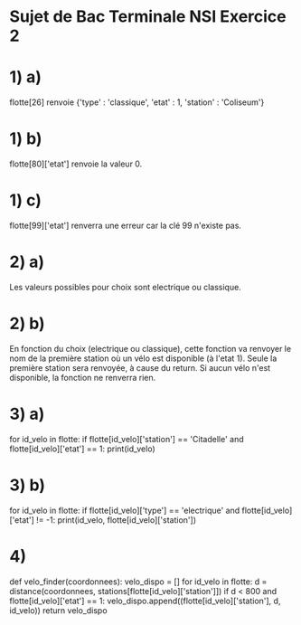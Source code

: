 # Sujet de Bac Terminale NSI Exercice 2 
# 1) a)
flotte[26] renvoie {'type' : 'classique', 'etat' : 1, 'station' : 'Coliseum'}
# 1) b)
flotte[80]['etat'] renvoie la valeur 0.
# 1) c)
flotte[99]['etat'] renverra une erreur car la clé 99 n'existe pas.
# 2) a)
Les valeurs possibles pour choix sont electrique ou classique.
# 2) b)
En fonction du choix (electrique ou classique), cette fonction va renvoyer le nom de la première station où un vélo est disponible (à l'etat 1).
Seule la première station sera renvoyée, à cause du return. Si aucun vélo n'est disponible, la fonction ne renverra rien.
# 3) a)
for id_velo in flotte:
    if flotte[id_velo]['station'] == 'Citadelle' and flotte[id_velo]['etat'] == 1:
        print(id_velo)
# 3) b)
for id_velo in flotte:
    if flotte[id_velo]['type'] == 'electrique' and flotte[id_velo]['etat'] != -1:
        print(id_velo, flotte[id_velo]['station'])
# 4)
def velo_finder(coordonnees):
    velo_dispo = []
    for id_velo in flotte:
        d = distance(coordonnees, stations[flotte[id_velo]['station']])
        if d < 800 and flotte[id_velo]['etat'] == 1:
            velo_dispo.append((flotte[id_velo]['station'], d, id_velo))
    return velo_dispo
